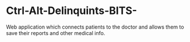 # Ctrl-Alt-Delinquints-BITS-
Web application which connects patients to the doctor and allows them to save their reports and other medical info.
